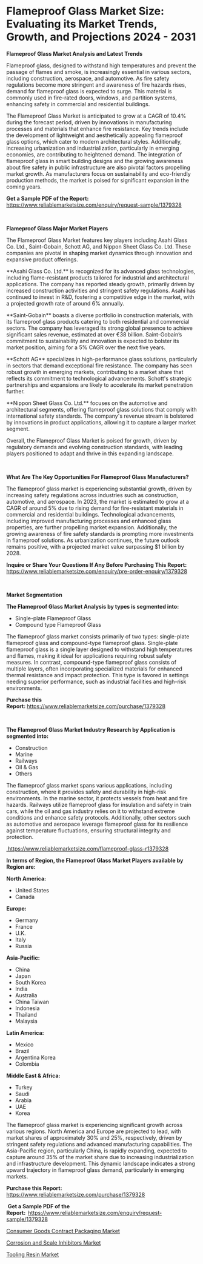 <p><h1>Flameproof Glass Market Size: Evaluating its Market Trends, Growth, and Projections 2024 - 2031</h1></p><p><strong>Flameproof Glass Market Analysis and Latest Trends</strong></p>
<p><p>Flameproof glass, designed to withstand high temperatures and prevent the passage of flames and smoke, is increasingly essential in various sectors, including construction, aerospace, and automotive. As fire safety regulations become more stringent and awareness of fire hazards rises, demand for flameproof glass is expected to surge. This material is commonly used in fire-rated doors, windows, and partition systems, enhancing safety in commercial and residential buildings.</p><p>The Flameproof Glass Market is anticipated to grow at a CAGR of 10.4% during the forecast period, driven by innovations in manufacturing processes and materials that enhance fire resistance. Key trends include the development of lightweight and aesthetically appealing flameproof glass options, which cater to modern architectural styles. Additionally, increasing urbanization and industrialization, particularly in emerging economies, are contributing to heightened demand. The integration of flameproof glass in smart building designs and the growing awareness about fire safety in public infrastructure are also pivotal factors propelling market growth. As manufacturers focus on sustainability and eco-friendly production methods, the market is poised for significant expansion in the coming years.</p></p>
<p><strong>Get a Sample PDF of the Report:&nbsp;</strong> <a href="https://www.reliablemarketsize.com/enquiry/request-sample/1379328?utm_campaign=1131&utm_medium=2&utm_source=Github&utm_content=ia&utm_term=07112024&utm_id=flameproof-glass">https://www.reliablemarketsize.com/enquiry/request-sample/1379328</a></p>
<p>&nbsp;</p>
<p><strong>Flameproof Glass Major Market Players</strong></p>
<p><p>The Flameproof Glass Market features key players including Asahi Glass Co. Ltd., Saint-Gobain, Schott AG, and Nippon Sheet Glass Co. Ltd. These companies are pivotal in shaping market dynamics through innovation and expansive product offerings.</p><p>**Asahi Glass Co. Ltd.** is recognized for its advanced glass technologies, including flame-resistant products tailored for industrial and architectural applications. The company has reported steady growth, primarily driven by increased construction activities and stringent safety regulations. Asahi has continued to invest in R&D, fostering a competitive edge in the market, with a projected growth rate of around 6% annually.</p><p>**Saint-Gobain** boasts a diverse portfolio in construction materials, with its flameproof glass products catering to both residential and commercial sectors. The company has leveraged its strong global presence to achieve significant sales revenue, estimated at over €38 billion. Saint-Gobain’s commitment to sustainability and innovation is expected to bolster its market position, aiming for a 5% CAGR over the next five years.</p><p>**Schott AG** specializes in high-performance glass solutions, particularly in sectors that demand exceptional fire resistance. The company has seen robust growth in emerging markets, contributing to a market share that reflects its commitment to technological advancements. Schott's strategic partnerships and expansions are likely to accelerate its market penetration further.</p><p>**Nippon Sheet Glass Co. Ltd.** focuses on the automotive and architectural segments, offering flameproof glass solutions that comply with international safety standards. The company's revenue stream is bolstered by innovations in product applications, allowing it to capture a larger market segment.</p><p>Overall, the Flameproof Glass Market is poised for growth, driven by regulatory demands and evolving construction standards, with leading players positioned to adapt and thrive in this expanding landscape.</p></p>
<p>&nbsp;</p>
<p><strong>What Are The Key Opportunities For Flameproof Glass Manufacturers?</strong></p>
<p><p>The flameproof glass market is experiencing substantial growth, driven by increasing safety regulations across industries such as construction, automotive, and aerospace. In 2023, the market is estimated to grow at a CAGR of around 5% due to rising demand for fire-resistant materials in commercial and residential buildings. Technological advancements, including improved manufacturing processes and enhanced glass properties, are further propelling market expansion. Additionally, the growing awareness of fire safety standards is prompting more investments in flameproof solutions. As urbanization continues, the future outlook remains positive, with a projected market value surpassing $1 billion by 2028.</p></p>
<p><strong>Inquire or Share Your Questions If Any Before Purchasing This Report:</strong> <a href="https://www.reliablemarketsize.com/enquiry/pre-order-enquiry/1379328?utm_campaign=1131&utm_medium=2&utm_source=Github&utm_content=ia&utm_term=07112024&utm_id=flameproof-glass">https://www.reliablemarketsize.com/enquiry/pre-order-enquiry/1379328</a></p>
<p>&nbsp;</p>
<p><strong>Market Segmentation</strong></p>
<p><strong>The Flameproof Glass Market Analysis by types is segmented into:</strong></p>
<p><ul><li>Single-plate Flameproof Glass</li><li>Compound type Flameproof Glass</li></ul></p>
<p><p>The flameproof glass market consists primarily of two types: single-plate flameproof glass and compound-type flameproof glass. Single-plate flameproof glass is a single layer designed to withstand high temperatures and flames, making it ideal for applications requiring robust safety measures. In contrast, compound-type flameproof glass consists of multiple layers, often incorporating specialized materials for enhanced thermal resistance and impact protection. This type is favored in settings needing superior performance, such as industrial facilities and high-risk environments.</p></p>
<p><strong>Purchase this Report:&nbsp;</strong><a href="https://www.reliablemarketsize.com/purchase/1379328?utm_campaign=1131&utm_medium=2&utm_source=Github&utm_content=ia&utm_term=07112024&utm_id=flameproof-glass">https://www.reliablemarketsize.com/purchase/1379328</a></p>
<p>&nbsp;</p>
<p><strong>The Flameproof Glass Market Industry Research by Application is segmented into:</strong></p>
<p><ul><li>Construction</li><li>Marine</li><li>Railways</li><li>Oil & Gas</li><li>Others</li></ul></p>
<p><p>The flameproof glass market spans various applications, including construction, where it provides safety and durability in high-risk environments. In the marine sector, it protects vessels from heat and fire hazards. Railways utilize flameproof glass for insulation and safety in train cars, while the oil and gas industry relies on it to withstand extreme conditions and enhance safety protocols. Additionally, other sectors such as automotive and aerospace leverage flameproof glass for its resilience against temperature fluctuations, ensuring structural integrity and protection.</p></p>
<p><a href="https://www.reliablemarketsize.com/flameproof-glass-r1379328?utm_campaign=1131&utm_medium=2&utm_source=Github&utm_content=ia&utm_term=07112024&utm_id=flameproof-glass">&nbsp;https://www.reliablemarketsize.com/flameproof-glass-r1379328</a></p>
<p><strong>In terms of Region, the Flameproof Glass Market Players available by Region are:</strong></p>
<p>
    <p> <strong> North America: </strong>
        <ul>
            <li>United States</li>
            <li>Canada</li>
        </ul>
        </p> 
    <p> <strong> Europe: </strong>
        <ul>
            <li>Germany</li>
            <li>France</li>
            <li>U.K.</li>
            <li>Italy</li>
            <li>Russia</li>
        </ul>
        </p> 
    <p> <strong> Asia-Pacific: </strong>
        <ul>
            <li>China</li>
            <li>Japan</li>
            <li>South Korea</li>
            <li>India</li>
            <li>Australia</li>
            <li>China Taiwan</li>
            <li>Indonesia</li>
            <li>Thailand</li>
            <li>Malaysia</li>
        </ul>
        </p> 
    <p> <strong> Latin America: </strong>
        <ul>
            <li>Mexico</li>
            <li>Brazil</li>
            <li>Argentina Korea</li>
            <li>Colombia</li>
        </ul>
        </p> 
    <p> <strong> Middle East & Africa: </strong>
        <ul>
            <li>Turkey</li>
            <li>Saudi</li>
            <li>Arabia</li>
            <li>UAE</li>
            <li>Korea</li>
        </ul>
    </p>
    </p>
<p><p>The flameproof glass market is experiencing significant growth across various regions. North America and Europe are projected to lead, with market shares of approximately 30% and 25%, respectively, driven by stringent safety regulations and advanced manufacturing capabilities. The Asia-Pacific region, particularly China, is rapidly expanding, expected to capture around 35% of the market share due to increasing industrialization and infrastructure development. This dynamic landscape indicates a strong upward trajectory in flameproof glass demand, particularly in emerging markets.</p></p>
<p><strong>Purchase this Report: </strong><a href="https://www.reliablemarketsize.com/purchase/1379328?utm_campaign=1131&utm_medium=2&utm_source=Github&utm_content=ia&utm_term=07112024&utm_id=flameproof-glass">https://www.reliablemarketsize.com/purchase/1379328</a></p>
<p>&nbsp;<strong>Get a Sample PDF of the Report:&nbsp;&nbsp;</strong><a href="https://www.reliablemarketsize.com/enquiry/request-sample/1379328?utm_campaign=1131&utm_medium=2&utm_source=Github&utm_content=ia&utm_term=07112024&utm_id=flameproof-glass">https://www.reliablemarketsize.com/enquiry/request-sample/1379328</a></p>
<p><strong></strong></p>
<p><p><a href="https://github.com/libbyquberhow/Market-Research-Report-List-1/blob/main/consumer-goods-contract-packaging-market.md?utm_campaign=1131&utm_medium=2&utm_source=Github&utm_content=ia&utm_term=07112024&utm_id=flameproof-glass">Consumer Goods Contract Packaging Market</a></p><p><a href="https://github.com/simaoav1leveto/Market-Research-Report-List-1/blob/main/corrosion-and-scale-inhibitors-market.md?utm_campaign=1131&utm_medium=2&utm_source=Github&utm_content=ia&utm_term=07112024&utm_id=flameproof-glass">Corrosion and Scale Inhibitors Market</a></p><p><a href="https://github.com/CliffMedina6/Market-Research-Report-List-7/blob/main/tooling-resin-market.md?utm_campaign=1131&utm_medium=2&utm_source=Github&utm_content=ia&utm_term=07112024&utm_id=flameproof-glass">Tooling Resin Market</a></p></p>